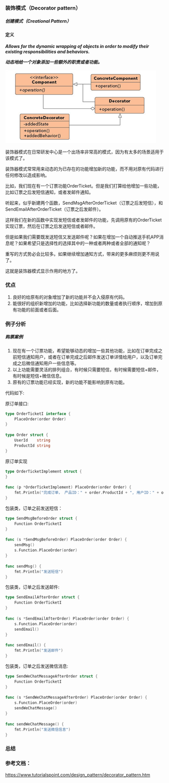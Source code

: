 ### 装饰模式（Decorator pattern）
 
##### 创建模式（Creational Pattern）
 
 
#### 定义
 
***Allows for the dynamic wrapping of objects in order to modify their existing responsibilities and behaviors.***
 
***动态地给一个对象添加一些额外的职责或者功能。***
 
![Decorator Pattern UML](https://github.com/nox60/go-design-pattern/blob/master/images/decorator_method.png)

装饰器模式在日常研发中心是一个出场率非常高的模式，因为有太多的场景适用于该模式了。

装饰器模式常常用来动态的为已存在的功能增加新的功能，而不用对原有代码进行任何修改以造成影响。

比如，我们现在有一个订票功能OrderTicket。但是我们打算给他增加一些功能，比如订票之后发短信通知，或者发邮件通知。

听起来，似乎新建两个函数，SendMsgAfterOrderTicket（订票之后发短信），和SendEmailAfterOrderTicket（订票之后发邮件）。

这样我们在新的函数中实现发短信或者发邮件的功能，先调用原有的OrderTicket实现订票，然后在订票之后发送短信或者邮件。

但是如果我们需要既发送短信又发送邮件呢？如果在增加一个自动推送手机APP消息呢？如果希望只是选择性的选择其中的一种或者两种或者全部的通知呢？

重写的方式势必会比较多。如果继续增加通知方式，带来的更多麻烦则更不用说了。

这就是装饰器模式显示作用的地方了。

### 优点
 
1. 良好的给原有的对象增加了新的功能并不会入侵原有代码。
2. 能很好的组织新增加的功能，比如选择新功能的数量或者执行顺序，增加到原有功能的前面或者后面。
 
### 例子分析
 
##### 购票案例

1. 现在有一个订票功能，希望能够动态的增加一些其他功能，比如在订单完成之前短信通知用户，或者在订单完成之后邮件发送订单详情给用户，以及订单完成之后微信通知用户一些信息等。
2. 以上功能需要灵活的排列组合，有时候只需要短信，有时候需要短信+邮件，有时候是短信+微信信息。
3. 原有的订票功能已经实现，新的功能不能影响到原有功能。

代码如下:

原订单接口:
```go
type OrderTicketI interface {
	PlaceOrder(order Order)
}

type Order struct {
	UserId    string
	ProductId string
}
```

原订单实现
```go
type OrderTicketImplement struct {
}

func (p *OrderTicketImplement) PlaceOrder(order Order) {
	fmt.Println("完成订单， 产品ID：" + order.ProductId + ", 用户ID：" + order.UserId)
}
```

包装类，订单之前发送短信：
```go
type SendMsgBeforeOrder struct {
	Function OrderTicketI
}

func (s *SendMsgBeforeOrder) PlaceOrder(order Order) {
	sendMsg()
	s.Function.PlaceOrder(order)
}

func sendMsg() {
	fmt.Println("发送短信")
}
```

包装类，订单之后发送邮件:
```go
type SendEmailAfterOrder struct {
	Function OrderTicketI
}

func (s *SendEmailAfterOrder) PlaceOrder(order Order) {
	s.Function.PlaceOrder(order)
	sendEmail()
}

func sendEmail() {
	fmt.Println("发送邮件")
}
```

包装类，订单之后发送微信消息:
```go
type SendWeChatMessageAfterOrder struct {
	Function OrderTicketI
}

func (s *SendWeChatMessageAfterOrder) PlaceOrder(order Order) {
	s.Function.PlaceOrder(order)
	sendWeChatMessage()
}

func sendWeChatMessage() {
	fmt.Println("发送微信信息")
}
```


### 总结
 
### 参考文档：
https://www.tutorialspoint.com/design_pattern/decorator_pattern.htm
